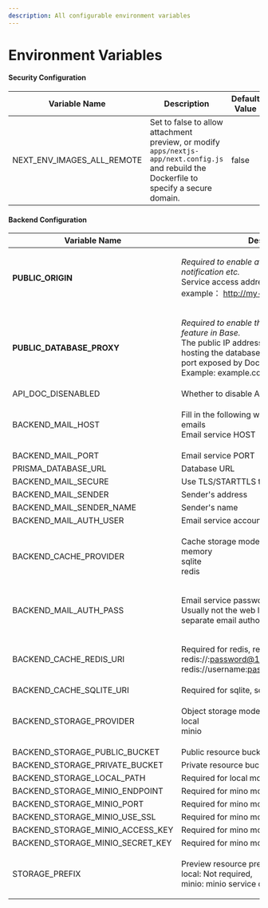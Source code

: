 ```yaml
---
description: All configurable environment variables
---
```


# Environment Variables

#### Security Configuration

| Variable Name                  | Description                                                                                                                                 | Default Value |
| ------------------------------ | ------------------------------------------------------------------------------------------------------------------------------------------- | ------------- |
| NEXT\_ENV\_IMAGES\_ALL\_REMOTE | Set to false to allow attachment preview, or modify `apps/nextjs-app/next.config.js` and rebuild the Dockerfile to specify a secure domain. | false         |

#### Backend Configuration

| Variable Name                        | Description                                                                                                                                                                                                                                   | Default Value              |
| ------------------------------------ | --------------------------------------------------------------------------------------------------------------------------------------------------------------------------------------------------------------------------------------------- | -------------------------- |
| **PUBLIC\_ORIGIN**                   | <p><em>Required to enable attachment upload, email notification etc.</em><br>Service access address.<br>example： http://my-teable.com</p>                                                                                                     |                            |
| **PUBLIC\_DATABASE\_PROXY**          | <p><em>Required to enable the database connection feature in Base.</em><br>The public IP address or domain of the server hosting the database + the database service port exposed by Docker (default is 42345) Example: example.com:42345</p> |                            |
| API\_DOC\_DISENABLED                 | Whether to disable API documentation                                                                                                                                                                                                          | false                      |
| BACKEND\_MAIL\_HOST                  | <p>Fill in the following when needing to send emails<br>Email service HOST</p>                                                                                                                                                                |                            |
| BACKEND\_MAIL\_PORT                  | Email service PORT                                                                                                                                                                                                                            | 465                        |
| PRISMA\_DATABASE\_URL                | Database URL                                                                                                                                                                                                                                  |                            |
| BACKEND\_MAIL\_SECURE                | Use TLS/STARTTLS to securely send emails                                                                                                                                                                                                      | true                       |
| BACKEND\_MAIL\_SENDER                | Sender's address                                                                                                                                                                                                                              |                            |
| BACKEND\_MAIL\_SENDER\_NAME          | Sender's name                                                                                                                                                                                                                                 |                            |
| BACKEND\_MAIL\_AUTH\_USER            | Email service account                                                                                                                                                                                                                         |                            |
| BACKEND\_CACHE\_PROVIDER             | <p>Cache storage mode:<br>memory<br>sqlite<br>redis</p>                                                                                                                                                                                       | sqlite                     |
| BACKEND\_MAIL\_AUTH\_PASS            | <p>Email service password<br>Usually not the web login password, but a separate email authorization code set</p>                                                                                                                              |                            |
| BACKEND\_CACHE\_REDIS\_URI           | <p>Required for redis, redis connection address:<br>redis://:password@127.0.0.1:6380/4<br>redis://username:password@127.0.0.1:6380/4</p>                                                                                                      |                            |
| BACKEND\_CACHE\_SQLITE\_URI          | Required for sqlite, sqlite connection address                                                                                                                                                                                                | sqlite://.assets/.cache.db |
| BACKEND\_STORAGE\_PROVIDER           | <p>Object storage mode:<br>local<br>minio</p>                                                                                                                                                                                                 | local                      |
| BACKEND\_STORAGE\_PUBLIC\_BUCKET     | Public resource bucket name                                                                                                                                                                                                                   | public                     |
| BACKEND\_STORAGE\_PRIVATE\_BUCKET    | Private resource bucket name                                                                                                                                                                                                                  | private                    |
| BACKEND\_STORAGE\_LOCAL\_PATH        | Required for local mode,                                                                                                                                                                                                                      | .assets/uploads            |
| BACKEND\_STORAGE\_MINIO\_ENDPOINT    | Required for mino mode, minio service domain                                                                                                                                                                                                  |                            |
| BACKEND\_STORAGE\_MINIO\_PORT        | Required for mino mode, minio service port                                                                                                                                                                                                    | 9000                       |
| BACKEND\_STORAGE\_MINIO\_USE\_SSL    | Required for mino mode, use https?                                                                                                                                                                                                            | false                      |
| BACKEND\_STORAGE\_MINIO\_ACCESS\_KEY | Required for mino mode, minio username                                                                                                                                                                                                        |                            |
| BACKEND\_STORAGE\_MINIO\_SECRET\_KEY | Required for mino mode, minio password                                                                                                                                                                                                        |                            |
| STORAGE\_PREFIX                      | <p>Preview resource prefix address<br>local: Not required,<br>minio: minio service domain + port</p>                                                                                                                                          |                            |
